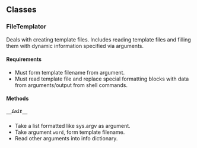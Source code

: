 Classes
-------

### FileTemplator

Deals with creating template files. Includes reading template files and
filling them with dynamic information specified via arguments.


#### Requirements

  * Must form template filename from argument.
  * Must read template file and replace special formatting blocks with
    data from arguments/output from shell commands.


#### Methods

##### `__init__`

  * Take a list formatted like sys.argv as argument.
  * Take argument `word`, form template filename.
  * Read other arguments into info dictionary.
